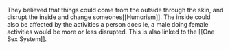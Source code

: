 They believed that things could come from the outside through the skin, and disrupt the inside and change someones[[Humorism]].
The inside could also be affected by the activities a person does ie, a male doing female activities would be more or less disrupted. 
This is also linked to the [[One Sex System]].

